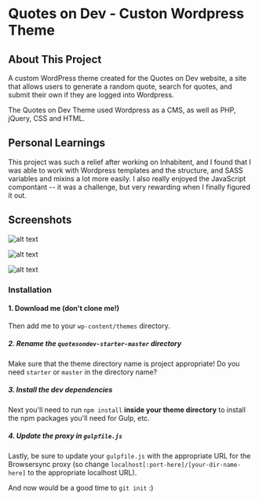 
# Quotes on Dev - Custon Wordpress Theme 

## About This Project

A custom WordPress theme created for the Quotes on Dev website, a site that allows users to generate a random quote, search for quotes, and submit their own if they are logged into Wordpress. 
 
The Quotes on Dev Theme used Wordpress as a CMS, as well as PHP, jQuery, CSS and HTML.

## Personal Learnings 
This project was such a relief after working on Inhabitent, and I found that I was able to work with Wordpress templates and the structure, and SASS variables and mixins a lot more easily. I also really enjoyed the JavaScript compontant -- it was a challenge, but very rewarding when I finally figured it out. 
 
## Screenshots
![alt text](themes/qod/qod-home.png)

![alt text](themes/qod/qod-archive-categories.png)
 
![alt text](themes/qod/qod-page-submit.png)

### Installation

#### 1. Download me (don't clone me!)

Then add me to your `wp-content/themes` directory.

##### 2. Rename the `quotesondev-starter-master` directory

Make sure that the theme directory name is project appropriate! Do you need `starter` or `master` in the directory name?

##### 3. Install the dev dependencies

Next you'll need to run `npm install` **inside your theme directory** to install the npm packages you'll need for Gulp, etc.

##### 4. Update the proxy in `gulpfile.js`

Lastly, be sure to update your `gulpfile.js` with the appropriate URL for the Browsersync proxy (so change `localhost[:port-here]/[your-dir-name-here]` to the appropriate localhost URL).

And now would be a good time to `git init` :)
